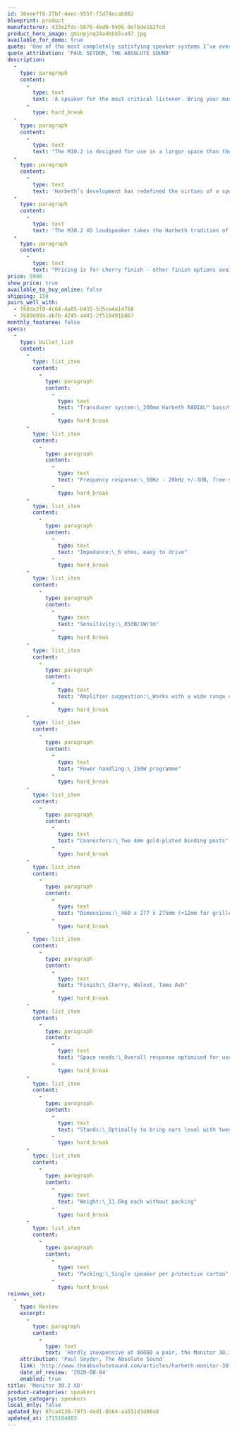 ```yaml
---
id: 36eeeff0-27bf-4eec-955f-f5d74ecab882
blueprint: product
manufacturer: 433e2fdc-5676-4bd0-9406-0e76de182fcd
product_hero_image: gminpjnq24a4bbb5va97.jpg
available_for_demo: true
quote: 'One of the most completely satisfying speaker systems I’ve ever used.'
quote_attribution: 'PAUL SEYDOR, THE ABSOLUTE SOUND'
description:
  -
    type: paragraph
    content:
      -
        type: text
        text: 'A speaker for the most critical listener. Bring your music collection back to life in a wide range of domestic listening environments.'
      -
        type: hard_break
  -
    type: paragraph
    content:
      -
        type: text
        text: "The M30.2 is designed for use in a larger space than the P3ESR, and is equally at home on its dedicated stands, studio space or other flat surfaces. The smallest Harbeth to be engineered around the exclusive 200mm Harbeth RADIAL2 ™ bass/mid unit, this speaker delivers even better integration, clean uncluttered and powerful low-end, together with smooth detailed highs.\_"
  -
    type: paragraph
    content:
      -
        type: text
        text: 'Harbeth’s development has redefined the virtues of a speaker which has won worldwide accolades to a new intensity, allowing rarefied audio transparency to be revealed and ultimately enjoyed.'
  -
    type: paragraph
    content:
      -
        type: text
        text: 'The M30.2 XD loudspeaker takes the Harbeth tradition of stunning musical involvement to another performance level.'
  -
    type: paragraph
    content:
      -
        type: text
        text: "Pricing is for cherry finish - other finish options available for an additional upcharge.\_\_"
price: 5990
show_price: true
available_to_buy_online: false
shipping: 150
pairs_well_with:
  - f68da2f0-4c64-4a85-b435-5d5ca4a14768
  - 7689d894-abfb-4245-a441-2f519491b067
monthly_featuree: false
specs:
  -
    type: bullet_list
    content:
      -
        type: list_item
        content:
          -
            type: paragraph
            content:
              -
                type: text
                text: "Transducer system:\_200mm Harbeth RADIAL™ bass/midrange; 25mm ferr-cooled soft dome tweeter"
              -
                type: hard_break
      -
        type: list_item
        content:
          -
            type: paragraph
            content:
              -
                type: text
                text: "Frequency response:\_50Hz - 20kHz +/-3dB, free-space, grille on, smooth off-axis response"
              -
                type: hard_break
      -
        type: list_item
        content:
          -
            type: paragraph
            content:
              -
                type: text
                text: "Impedance:\_6 ohms, easy to drive"
              -
                type: hard_break
      -
        type: list_item
        content:
          -
            type: paragraph
            content:
              -
                type: text
                text: "Sensitivity:\_85dB/1W/1m"
              -
                type: hard_break
      -
        type: list_item
        content:
          -
            type: paragraph
            content:
              -
                type: text
                text: "Amplifier suggestion:\_Works with a wide range of amplifiers - suggested from 25W"
              -
                type: hard_break
      -
        type: list_item
        content:
          -
            type: paragraph
            content:
              -
                type: text
                text: "Power handling:\_150W programme"
              -
                type: hard_break
      -
        type: list_item
        content:
          -
            type: paragraph
            content:
              -
                type: text
                text: "Connectors:\_Two 4mm gold-plated binding posts"
              -
                type: hard_break
      -
        type: list_item
        content:
          -
            type: paragraph
            content:
              -
                type: text
                text: "Dimensions:\_460 x 277 x 275mm (+12mm for grille and binding posts)"
              -
                type: hard_break
      -
        type: list_item
        content:
          -
            type: paragraph
            content:
              -
                type: text
                text: "Finish:\_Cherry, Walnut, Tamo Ash"
              -
                type: hard_break
      -
        type: list_item
        content:
          -
            type: paragraph
            content:
              -
                type: text
                text: "Space needs:\_Overall response optimised for use away from walls."
              -
                type: hard_break
      -
        type: list_item
        content:
          -
            type: paragraph
            content:
              -
                type: text
                text: "Stands:\_Optimally to bring ears level with tweeters. (Tweeter: 320mm up from cabinet base)"
              -
                type: hard_break
      -
        type: list_item
        content:
          -
            type: paragraph
            content:
              -
                type: text
                text: "Weight:\_11.6kg each without packing"
              -
                type: hard_break
      -
        type: list_item
        content:
          -
            type: paragraph
            content:
              -
                type: text
                text: "Packing:\_Single speaker per protective carton"
              -
                type: hard_break
reivews_set:
  -
    type: Review
    excerpt:
      -
        type: paragraph
        content:
          -
            type: text
            text: 'Hardly inexpensive at $6000 a pair, the Monitor 30.1 is so beautifully voiced, balanced, and natural sounding as to make it one of the most completely satisfying speaker systems I’ve ever used. To give you some idea of just how much I like it, most of the time when I review or otherwise evaluate speakers I can’t wait to get them out of the house and return to my Quad 2805s or 57s. The occasion of this review is the first time in I can’t remember when that I’m perfectly happy to keep listening to the speakers under evaluation. I don’t know how much longer the 30.1s will be allowed to remain here now that I’ve finished, but I fully intend to keep them up and running until the deliveryman knocks at the door. And he can bloody well wait while I box them up!'
    attribution: 'Paul Seydor, The Absolute Sound'
    link: 'http://www.theabsolutesound.com/articles/harbeth-monitor-301-loudspeaker/?page=2'
    date_of_review: '2020-08-04'
    enabled: true
title: 'Monitor 30.2 XD'
product-categories: speakers
system_category: speakers
local_only: false
updated_by: 87ca4130-78f3-4ed1-8b64-aa552d3d08a8
updated_at: 1715104803
---
```

